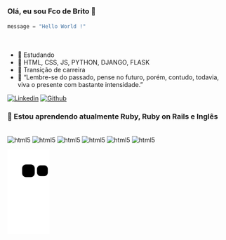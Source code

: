 ### Olá, eu sou Fco de Brito 👋

```Python
message = "Hello World !"

	 
```
- 🔭 Estudando
- 🌱 HTML, CSS, JS, PYTHON, DJANGO, FLASK
- 👯 Transição de carreira
- 🤔 “Lembre-se do passado, pense no futuro, porém, contudo, todavia, viva o presente com bastante intensidade.” 

[![Linkedin](https://img.shields.io/badge/LinkedIn-0077B5?style=for-the-badge&logo=linkedin&logoColor=white)](https://www.linkedin.com/in/fcodebrito/)
[![Github](https://img.shields.io/badge/GitHub-100000?style=for-the-badge&logo=github&logoColor=white)](https://github.com/DeBritoFco)

### 🌱 Estou aprendendo atualmente Ruby, Ruby on Rails e Inglês

<div style="display: inline_block"><br/>
    <img align="center" alt="html5" src="https://img.shields.io/badge/HTML5-E34F26?style=for-the-badge&logo=html5&logoColor=white"/>
    <img align="center" alt="html5" src="https://img.shields.io/badge/JavaScript-323330?style=for-the-badge&logo=javascript&logoColor=F7DF1E"/>
    <img align="center" alt="html5" src="https://img.shields.io/badge/CSS3-1572B6?style=for-the-badge&logo=css3&logoColor=white"/>
    <img align="center" alt="html5" src="https://img.shields.io/badge/Python-FFD43B?style=for-the-badge&logo=python&logoColor=blue"/>
    <img align="center" alt="html5" src="https://img.shields.io/badge/Django-092E20?style=for-the-badge&logo=django&logoColor=green"/>
    <img align="center" alt="html5" src="https://img.shields.io/badge/Flask-000000?style=for-the-badge&logo=flask&logoColor=white"/>
                
          
</div>

![Snake animation](https://github.com/rafaballerini/rafaballerini/blob/output/github-contribution-grid-snake.svg)
